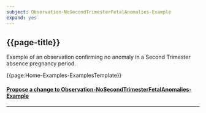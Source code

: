 ```yaml
---
subject: Observation-NoSecondTrimesterFetalAnomalies-Example
expand: yes
---
```


## {{page-title}}

Example of an observation confirming no anomaly in a  Second Trimester absence pregnancy period.


{{page:Home-Examples-ExamplesTemplate}}



<div id="Feedback" class="tabcontent">
<h4><a href='https://simplifier.net/NHS-Digital-FHIR-Genomics-Implementation-Guide/Observation-NoSecondTrimesterFetalAnomalies-Example/~issues?level=File' target="_blank">Propose a change to Observation-NoSecondTrimesterFetalAnomalies-Example</a></h4>
</div>

---